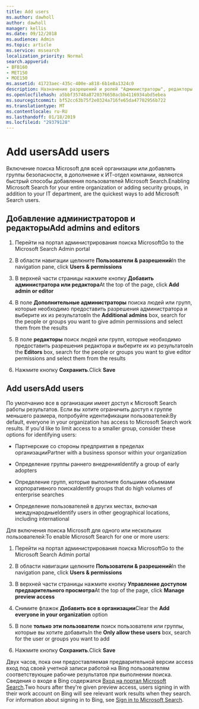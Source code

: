 ```yaml
---
title: Add users
ms.author: dawholl
author: dawholl
manager: kellis
ms.date: 09/12/2018
ms.audience: Admin
ms.topic: article
ms.service: mssearch
localization_priority: Normal
search.appverid:
- BFB160
- MET150
- MOE150
ms.assetid: 41723aec-435c-400e-a818-6b1e8a1324c0
description: Назначение разрешений и ролей "Администраторы", редакторы и пользователей на портале Microsoft администрирования поиска
ms.openlocfilehash: a5bbf35748a8720376650acbb4116934abd5ebea
ms.sourcegitcommit: bf52cc63b75f2e0324a716fe65da47702956b722
ms.translationtype: MT
ms.contentlocale: ru-RU
ms.lasthandoff: 01/18/2019
ms.locfileid: "29379128"
---
```

# <a name="add-users"></a><span data-ttu-id="bead3-103">Add users</span><span class="sxs-lookup"><span data-stu-id="bead3-103">Add users</span></span>

<span data-ttu-id="bead3-104">Включение поиска Microsoft для всей организации или добавлять группы безопасности, в дополнение к ИТ-отдел компании, являются быстрый способы добавления пользователей Microsoft Search.</span><span class="sxs-lookup"><span data-stu-id="bead3-104">Enabling Microsoft Search for your entire organization or adding security groups, in addition to your IT department, are the quickest ways to add Microsoft Search users.</span></span>
  
## <a name="add-admins-and-editors"></a><span data-ttu-id="bead3-105">Добавление администраторов и редакторы</span><span class="sxs-lookup"><span data-stu-id="bead3-105">Add admins and editors</span></span>

1. <span data-ttu-id="bead3-106">Перейти на портал администрирования поиска Microsoft</span><span class="sxs-lookup"><span data-stu-id="bead3-106">Go to the Microsoft Search Admin portal</span></span>
    
2. <span data-ttu-id="bead3-107">В области навигации щелкните **Пользователи &amp; разрешений**</span><span class="sxs-lookup"><span data-stu-id="bead3-107">In the navigation pane, click **Users &amp; permissions**</span></span>
    
3. <span data-ttu-id="bead3-108">В верхней части страницы нажмите кнопку **Добавить администратора или редактора**</span><span class="sxs-lookup"><span data-stu-id="bead3-108">At the top of the page, click **Add admin or editor**</span></span>
    
4. <span data-ttu-id="bead3-109">В поле **Дополнительные администраторы** поиска людей или групп, которые необходимо предоставить разрешения администратора и выберите их из результатов</span><span class="sxs-lookup"><span data-stu-id="bead3-109">In the **Additional admins** box, search for the people or groups you want to give admin permissions and select them from the results</span></span> 
    
5. <span data-ttu-id="bead3-110">В поле **редакторы** поиск людей или групп, которые необходимо предоставить разрешения редактора и выберите их из результатов</span><span class="sxs-lookup"><span data-stu-id="bead3-110">In the **Editors** box, search for the people or groups you want to give editor permissions and select them from the results</span></span> 
    
6. <span data-ttu-id="bead3-111">Нажмите кнопку **Сохранить**.</span><span class="sxs-lookup"><span data-stu-id="bead3-111">Click **Save**</span></span>
    
## <a name="add-users"></a><span data-ttu-id="bead3-112">Add users</span><span class="sxs-lookup"><span data-stu-id="bead3-112">Add users</span></span>

<span data-ttu-id="bead3-p101">По умолчанию все в организации имеет доступ к Microsoft Search работы результатов. Если вы хотите ограничить доступ к группе меньшего размера, попробуйте идентификации пользователей:</span><span class="sxs-lookup"><span data-stu-id="bead3-p101">By default, everyone in your organization has access to Microsoft Search work results. If you'd like to limit access to a smaller group, consider these options for identifying users:</span></span>
  
- <span data-ttu-id="bead3-115">Партнерские со стороны предприятия в пределах организации</span><span class="sxs-lookup"><span data-stu-id="bead3-115">Partner with a business sponsor within your organization</span></span>
    
- <span data-ttu-id="bead3-116">Определение группы раннего внедрения</span><span class="sxs-lookup"><span data-stu-id="bead3-116">Identify a group of early adopters</span></span>
    
- <span data-ttu-id="bead3-117">Определение групп, которые выполните большими объемами корпоративного поиска</span><span class="sxs-lookup"><span data-stu-id="bead3-117">Identify groups that do high volumes of enterprise searches</span></span>
    
- <span data-ttu-id="bead3-118">Определение пользователей в других местах, включая международные</span><span class="sxs-lookup"><span data-stu-id="bead3-118">Identify users in other geographical locations, including international</span></span>
    
<span data-ttu-id="bead3-119">Для включения поиска Microsoft для одного или нескольких пользователей:</span><span class="sxs-lookup"><span data-stu-id="bead3-119">To enable Microsoft Search for one or more users:</span></span>
  
1. <span data-ttu-id="bead3-120">Перейти на портал администрирования поиска Microsoft</span><span class="sxs-lookup"><span data-stu-id="bead3-120">Go to the Microsoft Search Admin portal</span></span>
    
2. <span data-ttu-id="bead3-121">В области навигации щелкните **Пользователи &amp; разрешений**</span><span class="sxs-lookup"><span data-stu-id="bead3-121">In the navigation pane, click **Users &amp; permissions**</span></span>
    
3. <span data-ttu-id="bead3-122">В верхней части страницы нажмите кнопку **Управление доступом предварительного просмотра**</span><span class="sxs-lookup"><span data-stu-id="bead3-122">At the top of the page, click **Manage preview access**</span></span>
    
4. <span data-ttu-id="bead3-123">Снимите флажок **Добавить все в организации**</span><span class="sxs-lookup"><span data-stu-id="bead3-123">Clear the **Add everyone in your organization** option</span></span> 
    
5. <span data-ttu-id="bead3-124">В поле **только эти пользователи** поиск пользователя или группы, которые вы хотите добавить</span><span class="sxs-lookup"><span data-stu-id="bead3-124">In the **Only allow these users** box, search for the user or groups you want to add</span></span> 
    
6. <span data-ttu-id="bead3-125">Нажмите кнопку **Сохранить**.</span><span class="sxs-lookup"><span data-stu-id="bead3-125">Click **Save**</span></span>
    
<span data-ttu-id="bead3-p102">Двух часов, пока они предоставляемая предварительной версии access вход под своей учетной записи работой на Bing пользователям соответствующие рабочие результатов при выполнении поиска. Сведения о входе в Bing содержатся [Вход на портал Microsoft Search](use/sign-in.md).</span><span class="sxs-lookup"><span data-stu-id="bead3-p102">Two hours after they're given preview access, users signing in with their work account on Bing will see relevant work results when they search. For information about signing in to Bing, see [Sign in to Microsoft Search](use/sign-in.md).</span></span>